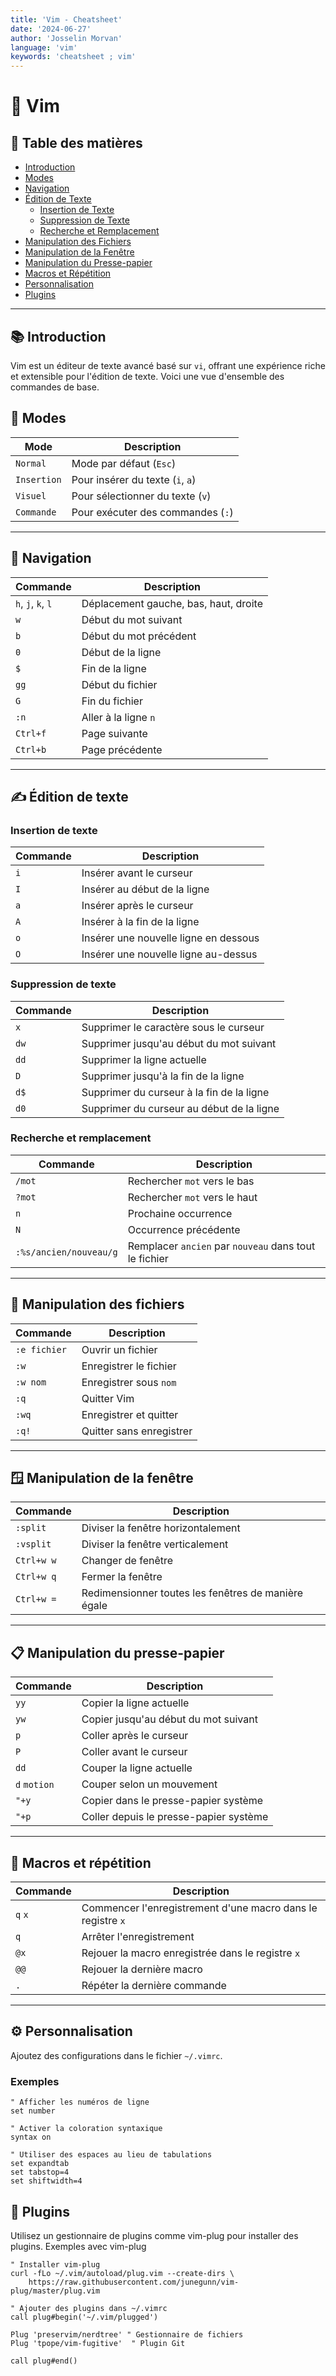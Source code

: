 ```yaml
---
title: 'Vim - Cheatsheet'
date: '2024-06-27'
author: 'Josselin Morvan'
language: 'vim'
keywords: 'cheatsheet ; vim'
---
```


# 📄 Vim

## 📌 Table des matières
- [Introduction](#introduction)
- [Modes](#modes)
- [Navigation](#navigation)
- [Édition de Texte](#edition-de-texte)
  - [Insertion de Texte](#insertion-de-texte)
  - [Suppression de Texte](#suppression-de-texte)
  - [Recherche et Remplacement](#recherche-et-remplacement)
- [Manipulation des Fichiers](#manipulation-des-fichiers)
- [Manipulation de la Fenêtre](#manipulation-de-la-fenetre)
- [Manipulation du Presse-papier](#manipulation-du-presse-papier)
- [Macros et Répétition](#macros-et-repetition)
- [Personnalisation](#personnalisation)
- [Plugins](#plugins)

---

## 📚 Introduction <span id="introduction"/>

Vim est un éditeur de texte avancé basé sur `vi`, offrant une expérience riche et extensible pour l'édition de texte. Voici une vue d'ensemble des commandes de base.

## 🔄 Modes <span id="modes"/>

| Mode        | Description                       |
|-------------|-----------------------------------|
| `Normal`    | Mode par défaut (`Esc`)           |
| `Insertion` | Pour insérer du texte (`i`, `a`)  |
| `Visuel`    | Pour sélectionner du texte (`v`)  |
| `Commande`  | Pour exécuter des commandes (`:`) |

---

## 🚀 Navigation <span id="navigation"/>

| Commande       | Description                             |
|----------------|-----------------------------------------|
| `h`, `j`, `k`, `l` | Déplacement gauche, bas, haut, droite |
| `w`            | Début du mot suivant                    |
| `b`            | Début du mot précédent                  |
| `0`            | Début de la ligne                       |
| `$`            | Fin de la ligne                         |
| `gg`           | Début du fichier                        |
| `G`            | Fin du fichier                          |
| `:n`           | Aller à la ligne `n`                    |
| `Ctrl+f`       | Page suivante                           |
| `Ctrl+b`       | Page précédente                         |

---

## ✍️ Édition de texte <span id="edition-de-texte"/>

### Insertion de texte <span id="insertion-de-texte"/>

| Commande | Description                               |
|----------|-------------------------------------------|
| `i`      | Insérer avant le curseur                  |
| `I`      | Insérer au début de la ligne              |
| `a`      | Insérer après le curseur                  |
| `A`      | Insérer à la fin de la ligne              |
| `o`      | Insérer une nouvelle ligne en dessous     |
| `O`      | Insérer une nouvelle ligne au-dessus      |

### Suppression de texte <span id="suppression-de-texte"/>

| Commande | Description                                 |
|----------|---------------------------------------------|
| `x`      | Supprimer le caractère sous le curseur      |
| `dw`     | Supprimer jusqu'au début du mot suivant     |
| `dd`     | Supprimer la ligne actuelle                 |
| `D`      | Supprimer jusqu'à la fin de la ligne        |
| `d$`     | Supprimer du curseur à la fin de la ligne   |
| `d0`     | Supprimer du curseur au début de la ligne   |

### Recherche et remplacement <span id="recherche-et-remplacement"/>

| Commande                | Description                                                |
|-------------------------|------------------------------------------------------------|
| `/mot`                  | Rechercher `mot` vers le bas                                |
| `?mot`                  | Rechercher `mot` vers le haut                               |
| `n`                     | Prochaine occurrence                                       |
| `N`                     | Occurrence précédente                                      |
| `:%s/ancien/nouveau/g`  | Remplacer `ancien` par `nouveau` dans tout le fichier       |

---

## 📁 Manipulation des fichiers <span id="manipulation-des-fichiers"/>

| Commande      | Description                               |
|---------------|-------------------------------------------|
| `:e fichier`  | Ouvrir un fichier                          |
| `:w`          | Enregistrer le fichier                     |
| `:w nom`      | Enregistrer sous `nom`                     |
| `:q`          | Quitter Vim                                |
| `:wq`         | Enregistrer et quitter                     |
| `:q!`         | Quitter sans enregistrer                   |

---

## 🪟 Manipulation de la fenêtre <span id="manipulation-de-la-fenetre"/>

| Commande        | Description                                 |
|-----------------|---------------------------------------------|
| `:split`        | Diviser la fenêtre horizontalement          |
| `:vsplit`       | Diviser la fenêtre verticalement            |
| `Ctrl+w w`      | Changer de fenêtre                          |
| `Ctrl+w q`      | Fermer la fenêtre                           |
| `Ctrl+w =`      | Redimensionner toutes les fenêtres de manière égale |

---

## 📋 Manipulation du presse-papier <span id="manipulation-du-presse-papier"/>

| Commande | Description                                |
|----------|--------------------------------------------|
| `yy`     | Copier la ligne actuelle                   |
| `yw`     | Copier jusqu'au début du mot suivant        |
| `p`      | Coller après le curseur                    |
| `P`      | Coller avant le curseur                    |
| `dd`     | Couper la ligne actuelle                   |
| `d` `motion` | Couper selon un mouvement              |
| `"+y`    | Copier dans le presse-papier système       |
| `"+p`    | Coller depuis le presse-papier système     |

---

## 🔄 Macros et répétition <span id="macros-et-repetition"/>

| Commande     | Description                                          |
|--------------|------------------------------------------------------|
| `q` `x`      | Commencer l'enregistrement d'une macro dans le registre `x` |
| `q`          | Arrêter l'enregistrement                             |
| `@x`         | Rejouer la macro enregistrée dans le registre `x`    |
| `@@`         | Rejouer la dernière macro                            |
| `.`          | Répéter la dernière commande                         |

---

## ⚙️ Personnalisation <span id="personnalisation"/>

Ajoutez des configurations dans le fichier `~/.vimrc`.

### Exemples
```vim
" Afficher les numéros de ligne
set number

" Activer la coloration syntaxique
syntax on

" Utiliser des espaces au lieu de tabulations
set expandtab
set tabstop=4
set shiftwidth=4
```

## 🔌 Plugins <span id="plugins"/>

Utilisez un gestionnaire de plugins comme vim-plug pour installer des plugins.
Exemples avec vim-plug

```vim
" Installer vim-plug
curl -fLo ~/.vim/autoload/plug.vim --create-dirs \
    https://raw.githubusercontent.com/junegunn/vim-plug/master/plug.vim

" Ajouter des plugins dans ~/.vimrc
call plug#begin('~/.vim/plugged')

Plug 'preservim/nerdtree' " Gestionnaire de fichiers
Plug 'tpope/vim-fugitive'  " Plugin Git

call plug#end()
```

